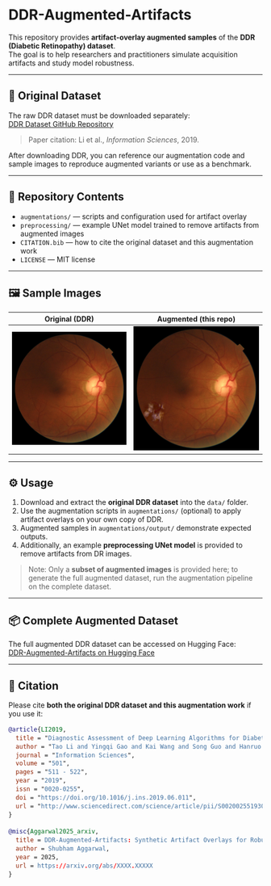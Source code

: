 # DDR-Augmented-Artifacts

This repository provides **artifact-overlay augmented samples** of the **DDR (Diabetic Retinopathy) dataset**.  
The goal is to help researchers and practitioners simulate acquisition artifacts and study model robustness.

---

## 🔗 Original Dataset

The raw DDR dataset must be downloaded separately:  
[DDR Dataset GitHub Repository](https://github.com/nkicsl/DDR-dataset)  
> Paper citation: Li et al., *Information Sciences*, 2019.  

After downloading DDR, you can reference our augmentation code and sample images to reproduce augmented variants or use as a benchmark.

---

## 📂 Repository Contents

- `augmentations/` — scripts and configuration used for artifact overlay  
- `preprocessing/` — example UNet model trained to remove artifacts from augmented images  
- `CITATION.bib` — how to cite the original dataset and this augmentation work  
- `LICENSE` — MIT license  

---

## 🖼️ Sample Images

| Original (DDR) | Augmented (this repo) |
|----------------|-----------------------|
| ![Clean](images/original.jpg) | ![Augmented](images/augmented.png) |

---

## ⚙️ Usage

1. Download and extract the **original DDR dataset** into the `data/` folder.  
2. Use the augmentation scripts in `augmentations/` (optional) to apply artifact overlays on your own copy of DDR.  
3. Augmented samples in `augmentations/output/` demonstrate expected outputs.  
4. Additionally, an example **preprocessing UNet model** is provided to remove artifacts from DR images.

> Note: Only a **subset of augmented images** is provided here; to generate the full augmented dataset, run the augmentation pipeline on the complete dataset.  

---

## 📦 Complete Augmented Dataset

The full augmented DDR dataset can be accessed on Hugging Face:  
[DDR-Augmented-Artifacts on Hugging Face](https://huggingface.co/datasets/shubham212/DR_Artifacts)  

---

## 📑 Citation

Please cite **both the original DDR dataset and this augmentation work** if you use it:

```bibtex
@article{LI2019,
  title = "Diagnostic Assessment of Deep Learning Algorithms for Diabetic Retinopathy Screening",
  author = "Tao Li and Yingqi Gao and Kai Wang and Song Guo and Hanruo Liu and Hong Kang",
  journal = "Information Sciences",
  volume = "501",
  pages = "511 - 522",
  year = "2019",
  issn = "0020-0255",
  doi = "https://doi.org/10.1016/j.ins.2019.06.011",
  url = "http://www.sciencedirect.com/science/article/pii/S0020025519305377",
}

@misc{Aggarwal2025_arxiv,
  title = DDR-Augmented-Artifacts: Synthetic Artifact Overlays for Robust Diabetic Retinopathy Models,
  author = Shubham Aggarwal,
  year = 2025,
  url = https://arxiv.org/abs/XXXX.XXXXX
}
